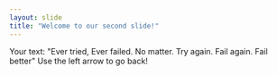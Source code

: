 ```yaml
---
layout: slide
title: "Welcome to our second slide!"
---
```

Your text: "Ever tried, Ever failed. No matter. Try again. Fail again. Fail better"
Use the left arrow to go back!

